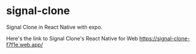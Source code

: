# signal-clone

Signal Clone in React Native with expo.

Here's the link to  Signal Clone's React Native for Web https://signal-clone-f7f1e.web.app/
